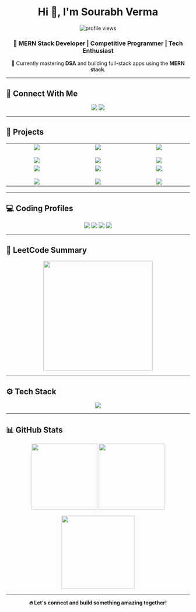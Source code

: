 <h1 align="center">Hi 👋, I'm Sourabh Verma</h1>

<p align="center">
  <img src="https://komarev.com/ghpvc/?username=sourabh1211&label=Profile%20views&color=0e75b6&style=flat" alt="profile views"/>
</p>

<h3 align="center">🚀 MERN Stack Developer | Competitive Programmer | Tech Enthusiast</h3>

<p align="center">🌱 Currently mastering <strong>DSA</strong> and building full-stack apps using the <strong>MERN stack</strong>.</p>

---

## 🔗 Connect With Me

<p align="center">
  <a href="https://linkedin.com/in/sourabh1112" target="_blank"><img src="https://img.shields.io/badge/LinkedIn-%230077B5.svg?style=for-the-badge&logo=linkedin&logoColor=white"/></a>
  <a href="https://instagram.com/sourabh_._verma" target="_blank"><img src="https://img.shields.io/badge/Instagram-%23E4405F.svg?style=for-the-badge&logo=instagram&logoColor=white"/></a>
</p>

---

## 💼 Projects

<div align="center">

<table>
  <tr>
    <td align="center" width="300">
      <a href="https://sourabhsplitshare.vercel.app/" target="_blank">
        <img src="https://img.shields.io/badge/SplitShare-Group%20Expense%20Tracker-blueviolet?style=for-the-badge" /><br/><br/>
        <img src="https://github-readme-stats.vercel.app/api/pin/?username=sourabh1211&repo=splitshare&theme=radical" />
      </a>
    </td>
    <td align="center" width="300">
      <a href="https://sourabhnotevault.vercel.app/" target="_blank">
        <img src="https://img.shields.io/badge/NoteVault-Secure%20Note%20Saver-orange?style=for-the-badge" /><br/><br/>
        <img src="https://github-readme-stats.vercel.app/api/pin/?username=sourabh1211&repo=notevault&theme=radical" />
      </a>
    </td>
    <td align="center" width="300">
      <a href="https://sourabhcodly.vercel.app/" target="_blank">
        <img src="https://img.shields.io/badge/Codly-Coding%20Forum-yellow?style=for-the-badge" /><br/><br/>
        <img src="https://github-readme-stats.vercel.app/api/pin/?username=sourabh1211&repo=codly&theme=radical" />
      </a>
    </td>
  </tr>
  <tr>
    <td align="center" width="300">
      <a href="https://sourabhcodejourney.vercel.app/" target="_blank">
        <img src="https://img.shields.io/badge/CodeJourney-Progress%20Tracker-green?style=for-the-badge" /><br/><br/>
        <img src="https://github-readme-stats.vercel.app/api/pin/?username=sourabh1211&repo=codejourney&theme=radical" />
      </a>
    </td>
    <td align="center" width="300">
      <a href="https://sourabhfintrack.vercel.app/" target="_blank">
        <img src="https://img.shields.io/badge/FinTrack-Income%20%26%20Expense-cyan?style=for-the-badge" /><br/><br/>
        <img src="https://github-readme-stats.vercel.app/api/pin/?username=sourabh1211&repo=fintrack&theme=radical" />
      </a>
    </td>
    <td align="center" width="300">
      <a href="[https://github.com/sourabh1211/LeetCode-Solutions-Sourabh](https://github.com/sourabh1211/Leetcode-sourabh-solutions)" target="_blank">
        <img src="https://img.shields.io/badge/LeetCode%20Solutions-All%20My%20Codes-black?style=for-the-badge" /><br/><br/>
        <img src="https://github-readme-stats.vercel.app/api/pin/?username=sourabh1211&repo=LeetCode-Solutions-Sourabh&theme=radical" />
      </a>
    </td>
  </tr>
</table>

</div>

---

## 💻 Coding Profiles

<p align="center">
  <a href="https://leetcode.com/sourabh_1112/"><img src="https://img.shields.io/badge/LeetCode-%23007ACC.svg?style=for-the-badge&logo=leetcode&logoColor=white"/></a>
  <a href="https://codeforces.com/profile/sourabh1112"><img src="https://img.shields.io/badge/Codeforces-1F8ACB?style=for-the-badge&logo=codeforces&logoColor=white"/></a>
  <a href="https://www.codechef.com/users/sourabh_1112"><img src="https://img.shields.io/badge/CodeChef-%235B4638.svg?style=for-the-badge&logo=codechef&logoColor=white"/></a>
  <a href="https://atcoder.jp/users/sourabh_1112"><img src="https://img.shields.io/badge/AtCoder-1D3557?style=for-the-badge&logo=atcoder&logoColor=white"/></a>
</p>

---

## 🧠 LeetCode Summary

<div align="center">
  <img src="https://leetcard.jacoblin.cool/sourabh_1112?theme=dark&font=Karla&ext=heatmap" height="300px"/>
</div>

---

## ⚙️ Tech Stack

<p align="center">
  <img src="https://skillicons.dev/icons?i=cpp,html,css,js,react,nodejs,express,mongodb,firebase,tailwind,git" />
</p>

---

## 📊 GitHub Stats

<p align="center">
  <img src="https://github-readme-stats.vercel.app/api?username=sourabh1211&show_icons=true&theme=radical&hide=prs" height="180px"/>
  <img src="https://github-readme-stats.vercel.app/api/top-langs?username=sourabh1211&layout=compact&theme=radical" height="180px"/>
</p>

<p align="center">
  <img src="https://github-readme-streak-stats.herokuapp.com?user=sourabh1211&theme=radical" height="200px"/>
</p>

---

<p align="center"><strong>🔥 Let's connect and build something amazing together!</strong></p>
